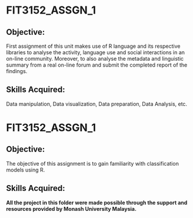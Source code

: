 # FIT3152_ASSGN_1
## Objective:
First assignment of this unit makes use of R language and its respective libraries to analyse the activity, language use and social interactions in an on-line community. Moreover, to also analyse the metadata and linguistic summary from a real on-line forum and submit the completed report of the findings. 
## Skills Acquired:
Data manipulation, Data visualization, Data preparation, Data Analysis, etc.
# FIT3152_ASSGN_1
## Objective:
The objective of this assignment is to gain familiarity with classification models using R.
## Skills Acquired:




**All the project in this folder were made possible through the support and resources provided by Monash University Malaysia.**
